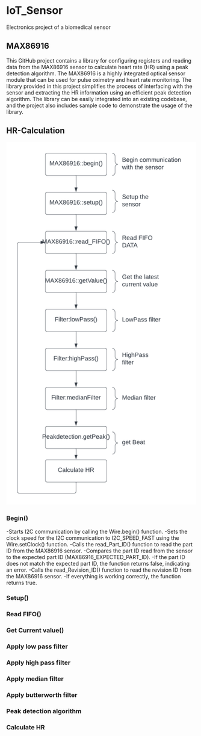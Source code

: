 # IoT_Sensor
Electronics project of a biomedical sensor

## MAX86916
This GitHub project contains a library for configuring registers and reading data from the MAX86916 sensor to calculate heart rate (HR) using a peak detection algorithm. The MAX86916 is a highly integrated optical sensor module that can be used for pulse oximetry and heart rate monitoring. The library provided in this project simplifies the process of interfacing with the sensor and extracting the HR information using an efficient peak detection algorithm. The library can be easily integrated into an existing codebase, and the project also includes sample code to demonstrate the usage of the library.

## HR-Calculation
![HR_flowchart](Documentation/flowchart_hr_calculation.png)
### Begin()
-Starts I2C communication by calling the Wire.begin() function.
-Sets the clock speed for the I2C communication to I2C_SPEED_FAST using the Wire.setClock() function.
-Calls the read_Part_ID() function to read the part ID from the MAX86916 sensor.
-Compares the part ID read from the sensor to the expected part ID (MAX86916_EXPECTED_PART_ID).
-If the part ID does not match the expected part ID, the function returns false, indicating an error.
-Calls the read_Revision_ID() function to read the revision ID from the MAX86916 sensor.
-If everything is working correctly, the function returns true.
### Setup()

### Read FIFO()
### Get Current value()
### Apply low pass filter
### Apply high pass filter
### Apply median filter
### Apply butterworth filter
### Peak detection algorithm
### Calculate HR

